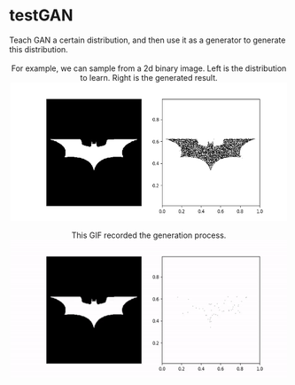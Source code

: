 # testGAN
<div>Teach GAN a certain distribution, and then use it as a generator to generate this distribution.</div>
</br>
<div align=center>
  For example, we can sample from a 2d binary image.  Left is the distribution to learn. Right is the generated result.
  <img width="500" height="250" align=center src="https://github.com/NinaJina/testGAN/blob/master/test_2d_sampler.png"/>
</div>
</br>
<div align=center>
  This GIF recorded the generation process.
  <img width="500" height="250" src="https://github.com/NinaJina/testGAN/blob/master/batman-result.gif"/>
</div>

